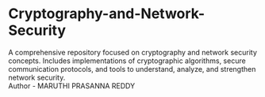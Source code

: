 # Cryptography-and-Network-Security
A comprehensive repository focused on cryptography and network security concepts. Includes implementations of cryptographic algorithms, secure communication protocols, and tools to understand, analyze, and strengthen network security.
<br>
Author - MARUTHI PRASANNA REDDY
